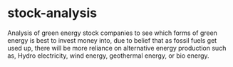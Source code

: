 # stock-analysis
Analysis of green energy stock companies to see which forms of green energy is best to invest money into, due to belief that as fossil fuels get used up, there will be more reliance on alternative energy production such as, Hydro electricity, wind energy, geothermal energy, or bio energy.
